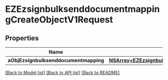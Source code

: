 # EZEzsignbulksenddocumentmappingCreateObjectV1Request

## Properties
Name | Type | Description | Notes
------------ | ------------- | ------------- | -------------
**aObjEzsignbulksenddocumentmapping** | [**NSArray&lt;EZEzsignbulksenddocumentmappingRequestCompound&gt;***](EZEzsignbulksenddocumentmappingRequestCompound.md) |  | 

[[Back to Model list]](../README.md#documentation-for-models) [[Back to API list]](../README.md#documentation-for-api-endpoints) [[Back to README]](../README.md)



